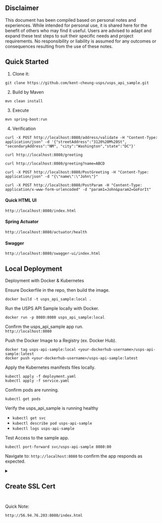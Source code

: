 ## Disclaimer
This document has been compiled based on personal notes and experiences. While intended for personal use, it is shared here for the benefit of others who may find it useful. Users are advised to adapt and expand these test steps to suit their specific needs and project requirements. No responsibility or liability is assumed for any outcomes or consequences resulting from the use of these notes.

## Quick Started
  
  1. Clone it: 
  ```
  git clone https://github.com/kent-cheung-usps/usps_api_sample.git
  ```
  2. Build by Maven
  ```
  mvn clean install
  ```
  3. Execute
  ```
  mvn spring-boot:run
  ```
  4. Verification
  ```
  curl -X POST http://localhost:8080/address/validate -H "Content-Type: application/json" -d '{"streetAddress":"3120%20M%20St", "secondaryAddress":"NM", "city":"Washington","state":"DC"}'
  ```
  ```
  curl http://localhost:8080/greeting
  ```
  ```
  curl http://localhost:8080/greeting?name=ABCD
  ```
  ```
  curl -X POST http://localhost:8080/PostGreeting -H "Content-Type: application/json" -d "{\"name\":\"John\"}"
  ```
  ```
  curl -X POST http://localhost:8080/PostParam -H "Content-Type: application/x-www-form-urlencoded" -d "param1=John&param2=GoForIt"
  ```
  #### Quick HTML UI
  ```
  http://localhost:8080/index.html
  ```
  #### Spring Actuator
  ```
  http://localhost:8080/actuator/health
  ```
  #### Swagger
  ```
  http://localhost:8080/swagger-ui/index.html
  ```
## Local Deployment
Deployment with Docker & Kubernetes
    
  Ensure Dockerfile in the repo, then build the image.
  ```
  docker build -t usps_api_sample:local .
  ```
  Run the USPS API Sample locally with Docker.
  ```
  docker run -p 8080:8080 usps_api_sample:local
  ```
  Confirm the usps_api_sample app run.  
  `http://localhost:8080`

  Push the Docker Image to a Registry (ex. Docker Hub).
  ```
  docker tag usps-api-sample:local <your-dockerhub-username>/usps-api-sample:latest
  docker push <your-dockerhub-username>/usps-api-sample:latest
  ```
  Apply the Kubernetes manifests files locally.
  ```
  kubectl apply -f deployment.yaml
  kubectl apply -f service.yaml
  ```
  Confirm pods are running.
  ```
  kubectl get pods
  ```
  Verify the usps_api_sample is running healthy<br>
  - `kubectl get svc`<br>
  - `kubectl describe pod usps-api-sample`<br>
  - `kubectl logs usps-api-sample`<br>
  
  Test Access to the sample app.
  ```
  kubectl port-forward svc/usps-api-sample 8080:80
  ```
  Navigate to: `http://localhost:8080` to confirm the app responds as expected.

<details>
  <summary><h2>Create SSL Cert<h2></summary>
    
   Create PKCS12   
   ```
   keytool -genkeypair -alias springboot -keyalg RSA -keysize 4096 -storetype PKCS12 -keystore springboot.p12 -validity 3650 -storepass myLocalStorePass
   ```
    
   - genkeypair: generates a key pair;
   - alias: the alias name for the item we are generating;
   - keyalg: the cryptographic algorithm to generate the key pair;
   - keysize: the size of the key;
   - storetype: the type of keystore;
   - keystore: the name of the keystore;
   - validity: validity number of days;
   - storepass: a password for the keystore.
    
    **Verify**
    ```
    keytool -list -v -keystore springboot.p12
    (Password == myLocalStorePass)
    ```
</details>


Quick Note:
```
http://56.94.76.203:8080/index.html
```
